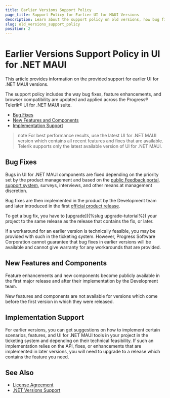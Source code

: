 ```yaml
---
title: Earlier Versions Support Policy
page_title: Support Policy for Earlier UI for MAUI Versions
description: Learn about the support policy on old versions, how bug fixes and feature requests are implemented, and how you can get them.
slug: old_versions_support_policy
position: 2
---
```


# Earlier Versions Support Policy in UI for .NET MAUI

This article provides information on the provided support for earlier UI for .NET MAUI versions.

The support policy includes the way bug fixes, feature enhancements, and browser compatibility are updated and applied across the Progress&reg; Telerik&reg; UI for .NET MAUI suite.

* [Bug Fixes](#bug-fixes)
* [New Features and Components](#new-features-and-components)
* [Implementation Support](#implementation-support)

>note For best performance results, use the latest UI for .NET MAUI version which contains all recent features and fixes that are available. Telerik supports only the latest available version of UI for .NET MAUI.

## Bug Fixes

Bugs in UI for .NET MAUI components are fixed depending on the priority set by the product management and based on the [public Feedback portal](https://feedback.telerik.com/maui), [support system](https://www.telerik.com/account/support-tickets), surveys, interviews, and other means at management discretion.

Bug fixes are then implemented in the product by the Development team and later introduced in the first [official product release](https://www.telerik.com/support/whats-new/maui-ui/release-history).

To get a bug fix, you have to [upgrade]({%slug upgrade-tutorial%}) your project to the same release as the release that contains the fix, or later.

If a workaround for an earlier version is technically feasible, you may be provided with such in the ticketing system. However, Progress Software Corporation cannot guarantee that bug fixes in earlier versions will be available and cannot give warranty for any workarounds that are provided.

## New Features and Components

Feature enhancements and new components become publicly available in the first major release and after their implementation by the Development team.

New features and components are not available for versions which come before the first version in which they were released.

## Implementation Support

For earlier versions, you can get suggestions on how to implement certain scenarios, features, and UI for .NET MAUI tools in your project in the ticketing system and depending on their technical feasibility. If such an implementation relies on the API, fixes, or enhancements that are implemented in later versions, you will need to upgrade to a release which contains the feature you need.

## See Also

* [License Agreement](https://www.telerik.com/purchase/license-agreement/maui-ui)
* [.NET Versions Support](slug:system-requirements#-net-versions-support) 